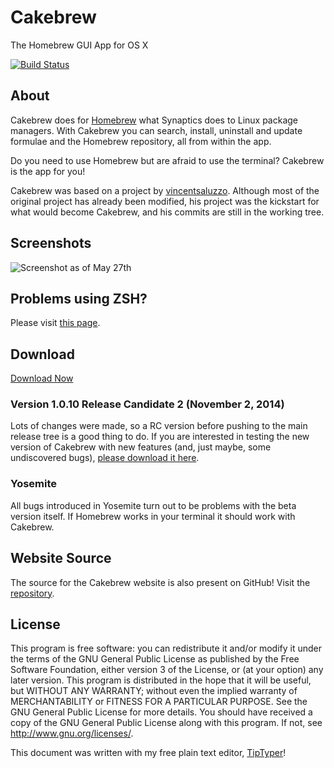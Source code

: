 # Cakebrew

The Homebrew GUI App for OS X

[![Build Status](https://travis-ci.org/brunophilipe/Cakebrew.svg?branch=master)](https://travis-ci.org/brunophilipe/Cakebrew)

## About

Cakebrew does for [Homebrew](http://brew.sh) what Synaptics does to Linux package managers. With Cakebrew you can search, install, uninstall and update formulae and the Homebrew repository, all from within the app.

Do you need to use Homebrew but are afraid to use the terminal? Cakebrew is the app for you!

Cakebrew was based on a project by [vincentsaluzzo](https://github.com/vincentsaluzzo/Homebrew-GUI). Although most of the original project has already been modified, his project was the kickstart for what would become Cakebrew, and his commits are still in the working tree.

## Screenshots

![Screenshot as of May 27th](https://www.cakebrew.com/assets/img/app-bg.png)

## Problems using ZSH?

Please visit [this page](https://github.com/brunophilipe/Cakebrew/wiki#using-zsh-shell).

## Download

[Download Now](https://www.cakebrew.com)

### Version 1.0.10 Release Candidate 2 (November 2, 2014)

Lots of changes were made, so a RC version before pushing to the main release tree is a good thing to do. If you are interested in testing the new version of Cakebrew with new features (and, just maybe, some undiscovered bugs), [please download it here](https://www.cakebrew.com/files/cakebrew-1.0.10rc2.zip).

### Yosemite

All bugs introduced in Yosemite turn out to be problems with the beta version itself. If Homebrew works in your terminal it should work with Cakebrew.

## Website Source

The source for the Cakebrew website is also present on GitHub! Visit the [repository](https://github.com/brunophilipe/Cakebrew-site/).

## License

This program is free software: you can redistribute it and/or modify
it under the terms of the GNU General Public License as published by
the Free Software Foundation, either version 3 of the License, or
(at your option) any later version.
This program is distributed in the hope that it will be useful,
but WITHOUT ANY WARRANTY; without even the implied warranty of
MERCHANTABILITY or FITNESS FOR A PARTICULAR PURPOSE.  See the
GNU General Public License for more details.
You should have received a copy of the GNU General Public License
along with this program.  If not, see [<http://www.gnu.org/licenses/>](http://www.gnu.org/licenses/).

This document was written with my free plain text editor, [TipTyper](https://brunophilipe.com/software/tiptyper)!
